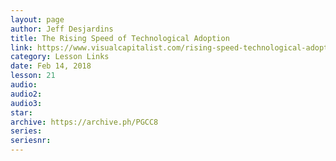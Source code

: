 ```yaml
---
layout: page
author: Jeff Desjardins
title: The Rising Speed of Technological Adoption
link: https://www.visualcapitalist.com/rising-speed-technological-adoption/
category: Lesson Links
date: Feb 14, 2018
lesson: 21
audio: 
audio2: 
audio3: 
star: 
archive: https://archive.ph/PGCC8
series: 
seriesnr: 
---
```

